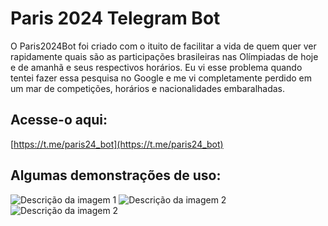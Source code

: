# Paris 2024 Telegram Bot

O Paris2024Bot foi criado com o ituito de facilitar a vida de quem quer ver rapidamente quais são as participações brasileiras nas Olímpiadas de hoje e de amanhã e seus respectivos horários.
Eu vi esse problema quando tentei fazer essa pesquisa no Google e me vi completamente perdido em um mar de competições, horários e nacionalidades embaralhadas. 

## Acesse-o aqui:

[https://t.me/paris24_bot](https://t.me/paris24_bot)

## Algumas demonstrações de uso:

![Descrição da imagem 1](https://media.discordapp.net/attachments/982988305106862122/1269766399350407198/3bccfdbd-de39-4e19-afe8-459982eb5fed.png?ex=66b1419c&is=66aff01c&hm=5bfbf7d8f6a2194adfa092fc2cad0b875b17270c78ec0c5f89a0899c85143b3d&=&format=webp&quality=lossless&width=288&height=640)
![Descrição da imagem 2](https://media.discordapp.net/attachments/982988305106862122/1269766428781711390/8ab84351-71dc-4145-99bb-3608c0207836.png?ex=66b141a3&is=66aff023&hm=b4610ae2e4c0e5751f4d9870a0336c0c6c7e7bc49b8ee64741156fa1323255c7&=&format=webp&quality=lossless&width=288&height=640)
![Descrição da imagem 2](https://media.discordapp.net/attachments/982988305106862122/1269766453742272562/7ecfb690-696d-4939-8be1-ee7b15c23d44.png?ex=66b141a9&is=66aff029&hm=c37c5782763d85931f261452eac5e66d00c156661e9fb5daf3fe93ae87458d24&=&format=webp&quality=lossless&width=288&height=640)
